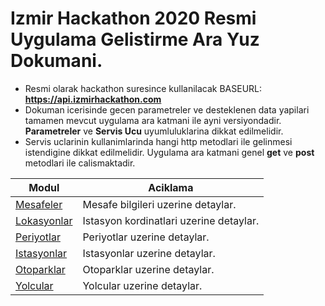 # Izmir Hackathon 2020 Resmi Uygulama Gelistirme Ara Yuz Dokumani.
* Resmi olarak hackathon suresince kullanilacak BASEURL: **https://api.izmirhackathon.com**
* Dokuman icerisinde gecen parametreler ve desteklenen data yapilari tamamen mevcut uygulama ara katmani ile ayni versiyondadir. **Parametreler** ve **Servis Ucu** uyumluluklarina dikkat edilmelidir.
* Servis uclarinin kullanimlarinda hangi http metodlari ile gelinmesi istendigine dikkat edilmelidir. Uygulama ara katmani genel **get** ve **post** metodlari ile calismaktadir.

Modul | Aciklama
------------ | ------------
[Mesafeler](service/distance/README.md) | Mesafe bilgileri uzerine detaylar.
[Lokasyonlar](service/locations/README.md) | Istasyon kordinatlari uzerine detaylar.
[Periyotlar](service/periods/README.md) | Periyotlar uzerine detaylar.
[Istasyonlar](service/stations/README.md) | Istasyonlar uzerine detaylar.
[Otoparklar](service/parking/README.md) | Otoparklar uzerine detaylar.
[Yolcular](service/passenger/README.md) | Yolcular uzerine detaylar.